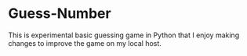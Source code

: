 # Guess-Number

This is experimental basic guessing game in Python that I enjoy making changes to improve the game on my local host. 

